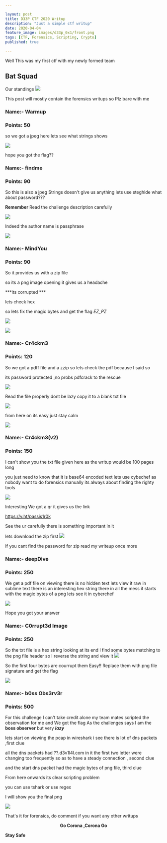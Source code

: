 ```yaml
---

layout: post
title: D33P CTF 2020 Writup
description: "Just a simple ctf writup"
date: 2020-04-04
feature_image: images/d33p_0x1/front.png
tags: [CTF, Forensics, Scripting, Crypto]
published: true

---
```



<!--more-->

Well This was my first ctf with my newly formed team 
## Bat Squad
Our standings
![](images/d33p_0x1/4.png)


This post will mostly contain the forensics writups so Plz bare with me

### Name:- Warmup
### Points: 50

so we got a jpeg here lets see what strings  shows

![](images/d33p_0x1/1.png)

hope you got the flag??

### Name:- findme
### Points: 90

So this is also a jpeg 
Strings doesn't give us anything
lets use steghide
what about password???

**Remember**
Read the challenge description carefully

![](images/d33p_0x1/2.png)

Indeed the author name is passphrase

![](images/d33p_0x1/3.png)

### Name:- MindYou
### Points: 90

So it provides us with a zip file 

so its a png image opening it gives us a headache

***its corrupted ***

lets check hex

so lets fix the magic bytes and get the flag *EZ_PZ*

![](images/d33p_0x1/5.png)

![](images/d33p_0x1/6.png)

### Name:- Cr4ckm3
### Points: 120

So we got a pdff file and a zzip so lets check the pdf because I said so

its password protected ,no probs pdfcrack to the rescue

![](images/d33p_0x1/7.png)

Read the file properly dont be lazy copy it to a blank txt file

![](images/d33p_0x1/8.jpg)

from here on its easy just stay calm 

![](images/d33p_0x1/9.png)

### Name:- Cr4ckm3(v2)
### Points: 150

I can't show you the txt file given here as the writup would be 100 pages long 

you just need to know that it is base64 encoded text lets use cybechef as nobody want to do forensics manually its always about finding the righty tools

![](images/d33p_0x1/10.png)


Interesting 
We got a qr it gives us the link

https://v.ht/passis1r0k

See the ur carefully there is something important in it

lets download the zip first
![](images/d33p_0x1/11.png)


If you cant find the password for zip read my writeup once more

### Name:- deepDive
### Points: 250

We get a pdf file 
on viewing there is no hidden text
lets view it raw in sublime text 
there is an interesting hex string there in all the mess
it starts with the magic bytes of a png lets see it in cyberchef

![](images/d33p_0x1/12.png)

Hope you got your answer

### Name:- C0rrupt3d Image
### Points: 250

So the txt  file is a hex string looking at its end I find some bytes matching to the png file header so I reverse the string and view it 
![](images/d33p_0x1/13.png)

So the first four bytes are courrupt them 
Easy!!
Replace them with png file signature and get the flag

![](images/d33p_0x1/14.png)

### Name:- b0ss Obs3rv3r
### Points: 500

For this challenge I can't take credit alone my team mates scripted the observation for me
and We got the flag
As the challenges says I am the **boss observer**
but very ***lazy***

lets start 
on viewing the pcap in wireshark i see there is lot of dns packets ,first clue

all the dns packets had ??.d3v1l4l.com in it the first two letter were changing too frequently so as to have a steady connection , second clue

and the start dns packet had the magic bytes of png file, third clue

From here onwards its clear scripting problem

you can use tshark or use regex 

I will show you the final png

![](images/d33p_0x1/15.png)


That's it for forensics, do comment if you want any other writups

<center><b>Go Corona ,Corona Go</b> </center>

**Stay Safe**
